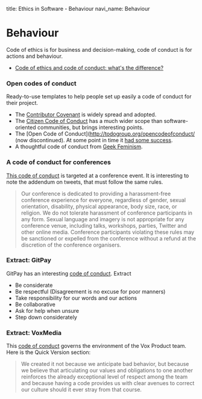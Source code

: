 title: Ethics in Software - Behaviour
navi_name: Behaviour

# Behaviour


Code of ethics is for business and decision-making, code of conduct is for actions and behaviour.

* [Code of ethics and code of conduct: what's the difference?](https://www.whistleblowersecurity.com/blog/code-of-ethics-and-code-of-conduct-whats-the-difference)


### Open codes of conduct

Ready-to-use templates to help people set up easily a code of conduct for their project.

* The [Contributor Covenant](http://contributor-covenant.org/) is widely spread and adopted.
* The [Citizen Code of Conduct](http://citizencodeofconduct.org/) has a much wider scope than  software-oriented communities, but brings interesting points.
* The [Open Code of Conduct](http://todogroup.org/opencodeofconduct/ (now discontinued). At some point in time it [had some success](https://github.com/blog/2039-adopting-the-open-code-of-conduct).
* A thoughtful code of conduct from [Geek Feminism](http://geekfeminism.org/about/code-of-conduct/).

### A code of conduct for conferences

[This code of conduct](https://gist.github.com/remy/4016972) is targeted at a conference event. It is interesting to note the addendum on tweets, that must follow the same rules.

> Our conference is dedicated to providing a harassment-free conference experience for everyone, regardless of gender, sexual orientation, disability, physical appearance, body size, race, or religion. We do not tolerate harassment of conference participants in any form. Sexual language and imagery is not appropriate for any conference venue, including talks, workshops, parties, Twitter and other online media. Conference participants violating these rules may be sanctioned or expelled from the conference without a refund at the discretion of the conference organisers.

### Extract: GitPay

GitPay has an interesting [code of conduct](https://github.com/gitpay/code-of-conduct). Extract

* Be considerate
* Be respectful (Disagreement is no excuse for poor manners)
* Take responsibility for our words and our actions
* Be collaborative
* Ask for help when unsure
* Step down considerately

### Extract: VoxMedia

This [code of conduct](http://code-of-conduct.voxmedia.com/) governs the environment of the Vox Product team. Here is the Quick Version section:

> We created it not because we anticipate bad behavior, but because we believe that articulating our values and obligations to one another reinforces the already exceptional level of respect among the team and because having a code provides us with clear avenues to correct our culture should it ever stray from that course.

